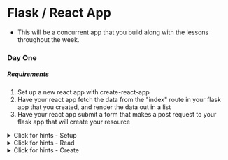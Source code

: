 # Flask / React App

- This will be a concurrent app that you build along with the lessons throughout the week.


### Day One

##### Requirements

1. Set up a new react app with create-react-app
1. Have your react app fetch the data from the "index" route in your flask app that you created, and render the data out in a list
1. Have your react app submit a form that makes a post request to your flask app that will create your resource

<details>
  <summary>Click for hints - Setup</summary>

  * Create a component called `DogContainer`.
  * It will have a `dogs` array in state. A `Dog` is an object with name (string), age (number), and breed (string).
  * Render `DogContainer` in `App`
</details>

<details>
  <summary>Click for hints - Read</summary>

  * Create a `DogList` component that renders inside of `DogContainer`.
  * Once you have it showing up, make an AJAX request to your flask server to populate your dogs state.
  * Pass the dogs to DogList from state and make it render the list of dogs in some kind of nice way.
  * When it works, commit!
</details>

<details>
  <summary>Click for hints - Create</summary>

  * Create a `DogNewForm` class component that lets users enter dog info. Verify that the inputs are controlled by logging state in `render()`.  Test it, and when you know it works, commit.
  * Make a `handleSubmit` function in `DogNewForm` that just logs `"handleSubmit in DogNewForm called"` and have it called when the form is submitted.  You should see that log in the console--don't forget to `preventDefault()`.  When it works, commit.
  * In `DogContainer`, make a function `addDog()` that just logs "addDog" and pass it through props to `DogNewForm`. Make it so that clicking submit on dog form causes "addDog" to log.  When it works, commit.
  * Make `addDog` actually make an AJAX request to create a new Dog on your server. Refresh the dog list to show the newly added data.
  * When it works, commit.
</details>

